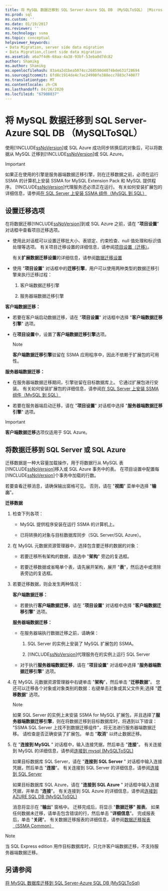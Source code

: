 ```yaml
---
title: 将 MySQL 数据迁移到 SQL Server-Azure SQL DB （MySQLToSQL） |Microsoft Docs
ms.prod: sql
ms.custom: ''
ms.date: 01/19/2017
ms.reviewer: ''
ms.technology: ssma
ms.topic: conceptual
helpviewer_keywords:
- Data Migration, server side data migration
- Data Migration,client side data migration
ms.assetid: a6a7f4d6-68aa-4a38-93bf-53eba0d7dc82
author: Shamikg
ms.author: Shamikg
ms.openlocfilehash: 83a4a2d1bea5074cc268590d4074bde631f28694
ms.sourcegitcommit: 6fd8c1914de4c7ac24900fe388ecc7883c740077
ms.translationtype: MT
ms.contentlocale: zh-CN
ms.lasthandoff: 04/26/2020
ms.locfileid: "67908837"
---
```

# <a name="migrating-mysql-data-into-sql-server---azure-sql-db-mysqltosql"></a>将 MySQL 数据迁移到 SQL Server-Azure SQL DB （MySQLToSQL）
使用[!INCLUDE[ssNoVersion](../../includes/ssnoversion-md.md)]或 SQL Azure 成功同步转换后的对象后，可以将数据从 MySQL 迁移到[!INCLUDE[ssNoVersion](../../includes/ssnoversion-md.md)]或 SQL Azure。  
  
> [!IMPORTANT]  
> 如果正在使用的引擎是服务器端数据迁移引擎，则在迁移数据之前，必须在运行 SSMA 的计算机上安装 SSMA for MySQL Extension Pack 和 MySQL 提供程序。 [!INCLUDE[ssNoVersion](../../includes/ssnoversion-md.md)]代理服务还必须正在运行。 有关如何安装扩展包的详细信息，请参阅[在 SQL Server 上安装 SSMA 组件（MySQL 到 SQL）](https://msdn.microsoft.com/6772d0c5-258f-4d7b-afb0-b5f810e71af1)  
  
## <a name="setting-migration-options"></a>设置迁移选项  
在将数据迁移[!INCLUDE[ssNoVersion](../../includes/ssnoversion-md.md)]到或 SQL Azure 之前，请在 "**项目设置**" 对话框中查看项目迁移选项。  
  
-   使用此对话框可以设置迁移批大小、表锁定、约束检查、null 值处理和标识值处理等选项。 有关项目迁移设置的详细信息，请参阅[项目设置（迁移）](https://msdn.microsoft.com/2a3cba9e-cd54-4a8b-b858-8fc4cf2580d9)。  
  
    有关**扩展数据迁移设置**的详细信息，请参阅[数据迁移设置](data-migration-settings-mysqltosql.md)  
  
-   使用 "**项目设置**" 对话框中的**迁移引擎**，用户可以使用两种类型的数据迁移引擎来执行迁移过程：  
  
    1.  客户端数据迁移引擎  
  
    2.  服务器端数据迁移引擎  
  
**客户端数据迁移：**  
  
-   若要在客户端启动数据迁移，请在 "**项目设置**" 对话框中选择 "**客户端数据迁移引擎**" 选项。  
  
-   在**项目设置**中，设置了**客户端数据迁移引擎**选项。  
  
    > [!NOTE]  
    > **客户端数据迁移引擎**驻留在 SSMA 应用程序中，因此不依赖于扩展包的可用性。  
  
**服务器端数据迁移：**  
  
-   在服务器端数据迁移期间，引擎驻留在目标数据库上。 它通过扩展包进行安装。 有关如何安装扩展包的详细信息，请参阅[在 SQL Server 上安装 SSMA 组件（MySQL 到 SQL）](https://msdn.microsoft.com/6772d0c5-258f-4d7b-afb0-b5f810e71af1)  
  
-   若要在服务器端启动迁移，请在 "**项目设置**" 对话框中选择 "**服务器端数据迁移引擎**" 选项。  
  
> [!IMPORTANT]  
> **客户端数据迁移**选项仅适用于 SQL Azure。  
  
## <a name="migrating-data-to-sql-server-or-sql-azure"></a>将数据迁移到 SQL Server 或 SQL Azure  
迁移数据是一种大容量加载操作，用于将数据行从 MySQL 表[!INCLUDE[ssNoVersion](../../includes/ssnoversion-md.md)]移入或 SQL Azure 事务中的表。 在项目设置中配置每[!INCLUDE[ssNoVersion](../../includes/ssnoversion-md.md)]个事务中加载的行数。  
  
若要查看迁移消息，请确保输出窗格可见。 否则，请在 "**视图**" 菜单中选择 "**输出**"。  
  
**迁移数据**  
  
1.  检查下列各项：  
  
    -   MySQL 提供程序安装在运行 SSMA 的计算机上。  
  
    -   已将转换的对象与目标数据库同步（SQL Server/SQL Azure）。  
  
2.  在 MySQL 元数据资源管理器中，选择包含要迁移的数据的对象：  
  
    -   若要迁移所有架构的数据，请选中 "**架构**" 旁边的复选框。  
  
    -   若要迁移数据或省略单个表，请先展开架构，展开 "**表**"，然后选中或清除表旁边的复选框。  
  
3.  若要迁移数据，则会发生两种情况：  
  
    **客户端数据迁移：**  
  
    -   若要执行**客户端数据迁移**，请在 "**项目设置**" 对话框中选择 "**客户端数据迁移引擎**" 选项。  
  
    **服务器端数据迁移：**  
  
    -   在服务器端执行数据迁移之前，请确保：  
  
        1.  SQL Server 的实例上安装了 MySQL 扩展包的 SSMA。  
  
        2.  [!INCLUDE[ssNoVersion](../../includes/ssnoversion-md.md)]代理服务在的实例上运行 SQL Server  
  
    -   对于执行**服务器端数据迁移**，请在 "**项目设置**" 对话框中选择 "**服务器端数据迁移引擎**" 选项。  
  
4.  在 MySQL 元数据资源管理器中右键单击 "**架构**"，然后单击 "**迁移数据**"。 您还可以迁移各个对象或对象类别的数据：右键单击对象或其父文件夹;选择 "**迁移数据**" 选项。  
  
    > [!NOTE]  
    > 如果 SQL Server 的实例上未安装 SSMA for MySQL 扩展包，并且选择了**服务器端数据迁移引擎**，则在将数据迁移到目标数据库时，将遇到以下错误： "SSMA SQL Server 上找不到数据迁移组件"，将无法进行服务器端数据迁移。 请检查是否正确安装了扩展包。 单击 "**取消**" 以终止数据迁移。  
  
5.  在 "**连接到 MySQL** " 对话框中，输入连接凭据，然后单击 "**连接**"。 有关连接到 MySQL 的详细信息，请参阅[连接到 mysql &#40;MySQLToSQL&#41;](../../ssma/mysql/connect-to-mysql-mysqltosql.md)  
  
    如果目标数据库 SQL Server，请在 "**连接到 SQL Server** " 对话框中输入连接凭据，然后单击 "**连接**"。 有关连接到 SQL Server 的详细信息，请参阅[连接到 SQL Server](https://msdn.microsoft.com/bb8c4bde-cfc2-4636-92ae-5dd24abe9536)  
  
    如果目标数据库 SQL Azure，请在 "**连接到 SQL Azure** " 对话框中输入连接凭据，并单击 "**连接**"。 有关连接到 SQL Azure 的详细信息，请参阅[连接到 AZURE SQL DB &#40;MySQLToSQL&#41;](../../ssma/mysql/connect-to-azure-sql-db-mysqltosql.md)  
  
    消息将显示在 "**输出**" 窗格中。 迁移完成后，将显示 "**数据迁移" 报表**。 如果任何数据未迁移，请单击包含错误的行，然后单击 "**详细信息**"。 完成报表后，单击 "**关闭**"。 有关数据迁移报表的详细信息，请参阅[数据迁移报表（SSMA Common）](https://msdn.microsoft.com/bbfb9d88-5a98-4980-8d19-c5d78bd0d241)  
  
> [!NOTE]  
> 当 SQL Express edition 用作目标数据库时，只允许客户端数据迁移，不支持服务器端数据迁移。  
  
## <a name="see-also"></a>另请参阅  
[将 MySQL 数据库迁移到 SQL Server-Azure SQL DB &#40;MySQLToSql&#41;](../../ssma/mysql/migrating-mysql-databases-to-sql-server-azure-sql-db-mysqltosql.md)  
  
